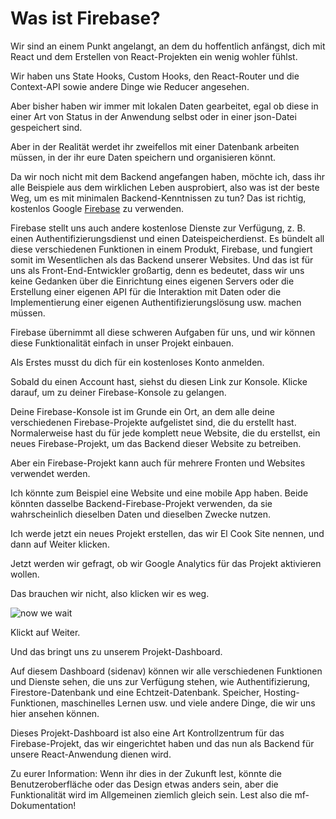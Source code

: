 # Was ist Firebase?

Wir sind an einem Punkt angelangt, an dem du hoffentlich anfängst, dich mit React und dem Erstellen von React-Projekten ein wenig wohler fühlst.

Wir haben uns State Hooks, Custom Hooks, den React-Router und die Context-API sowie andere Dinge wie Reducer angesehen.

Aber bisher haben wir immer mit lokalen Daten gearbeitet, egal ob diese in einer Art von Status in der Anwendung selbst oder in einer json-Datei gespeichert sind.

Aber in der Realität werdet ihr zweifellos mit einer Datenbank arbeiten müssen, in der ihr eure Daten speichern und organisieren könnt.

Da wir noch nicht mit dem Backend angefangen haben, möchte ich, dass ihr alle Beispiele aus dem wirklichen Leben ausprobiert, also was ist der beste Weg, um es mit minimalen Backend-Kenntnissen zu tun? Das ist richtig, kostenlos Google [Firebase](https://firebase.google.com/) zu verwenden.

Firebase stellt uns auch andere kostenlose Dienste zur Verfügung, z. B. einen Authentifizierungsdienst und einen Dateispeicherdienst. Es bündelt all diese verschiedenen Funktionen in einem Produkt, Firebase, und fungiert somit im Wesentlichen als das Backend unserer Websites. Und das ist für uns als Front-End-Entwickler großartig, denn es bedeutet, dass wir uns keine Gedanken über die Einrichtung eines eigenen Servers oder die Erstellung einer eigenen API für die Interaktion mit Daten oder die Implementierung einer eigenen Authentifizierungslösung usw. machen müssen.

Firebase übernimmt all diese schweren Aufgaben für uns, und wir können diese Funktionalität einfach in unser Projekt einbauen.

Als Erstes musst du dich für ein kostenloses Konto anmelden.

Sobald du einen Account hast, siehst du diesen Link zur Konsole. Klicke darauf, um zu deiner Firebase-Konsole zu gelangen.

Deine Firebase-Konsole ist im Grunde ein Ort, an dem alle deine verschiedenen Firebase-Projekte aufgelistet sind, die du erstellt hast. Normalerweise hast du für jede komplett neue Website, die du erstellst, ein neues Firebase-Projekt, um das Backend dieser Website zu betreiben.

Aber ein Firebase-Projekt kann auch für mehrere Fronten und Websites verwendet werden.

Ich könnte zum Beispiel eine Website und eine mobile App haben. Beide könnten dasselbe Backend-Firebase-Projekt verwenden, da sie wahrscheinlich dieselben Daten und dieselben Zwecke nutzen.

Ich werde jetzt ein neues Projekt erstellen, das wir El Cook Site nennen, und dann auf Weiter klicken.

Jetzt werden wir gefragt, ob wir Google Analytics für das Projekt aktivieren wollen.

Das brauchen wir nicht, also klicken wir es weg.

![now we wait](./images/wait.webp)

Klickt auf Weiter.

Und das bringt uns zu unserem Projekt-Dashboard.

Auf diesem Dashboard (sidenav) können wir alle verschiedenen Funktionen und Dienste sehen, die uns zur Verfügung stehen, wie Authentifizierung, Firestore-Datenbank und eine Echtzeit-Datenbank. Speicher, Hosting-Funktionen, maschinelles Lernen usw. und viele andere Dinge, die wir uns hier ansehen können.

Dieses Projekt-Dashboard ist also eine Art Kontrollzentrum für das Firebase-Projekt, das wir eingerichtet haben und das nun als Backend für unsere React-Anwendung dienen wird.

Zu eurer Information: Wenn ihr dies in der Zukunft lest, könnte die Benutzeroberfläche oder das Design etwas anders sein, aber die Funktionalität wird im Allgemeinen ziemlich gleich sein. Lest also die mf-Dokumentation!

